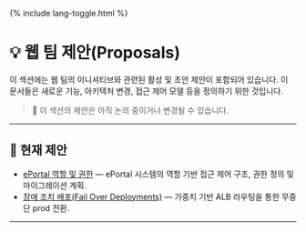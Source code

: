 <link rel="stylesheet" href="/it-docs/assets/css/custom.css">

{% include lang-toggle.html %}

# 💡 웹 팀 제안(Proposals)

이 섹션에는 웹 팀의 이니셔티브와 관련된 활성 및 초안 제안이 포함되어 있습니다. 이 문서들은 새로운 기능, 아키텍처 변경, 접근 제어 모델 등을 정의하기 위한 것입니다.

> 📌 이 섹션의 제안은 아직 논의 중이거나 변경될 수 있습니다.

---

## 📂 현재 제안

- [ePortal 역할 및 권한](./ePortal-roles/) — ePortal 시스템의 역할 기반 접근 제어 구조, 권한 정의 및 마이그레이션 계획.
- [장애 조치 배포(Fail Over Deployments)](./failover-deployments/) — 가중치 기반 ALB 라우팅을 통한 무중단 prod 전환.

---
